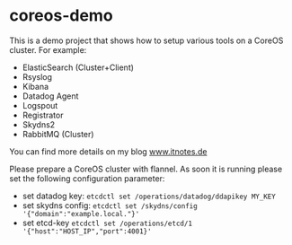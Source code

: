 # coreos-demo

This is a demo project that shows how to setup various tools on a CoreOS cluster. For example:

- ElasticSearch (Cluster+Client)
- Rsyslog
- Kibana
- Datadog Agent
- Logspout
- Registrator
- Skydns2
- RabbitMQ (Cluster)

You can find more details on my blog www.itnotes.de

Please prepare a CoreOS cluster with flannel. As soon it is running please set the following configuration parameter:

- set datadog key: `etcdctl set /operations/datadog/ddapikey MY_KEY`
- set skydns config: `etcdctl set /skydns/config '{"domain":"example.local."}'`
- set etcd-key `etcdctl set /operations/etcd/1 '{"host":"HOST_IP","port":4001}'`